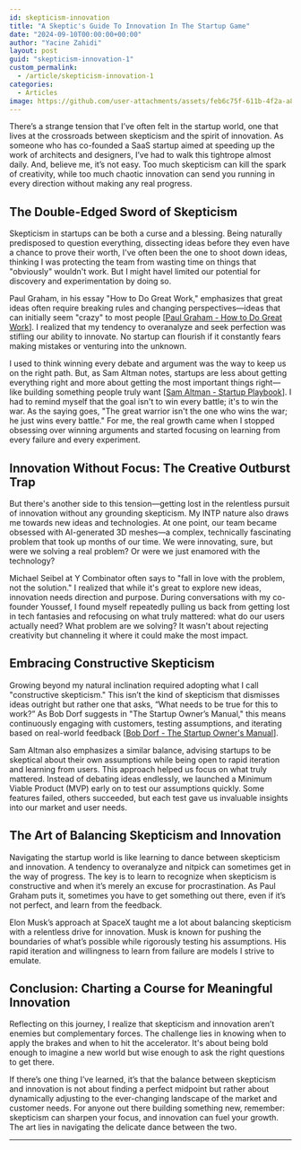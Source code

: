 ```yaml
---
id: skepticism-innovation
title: "A Skeptic's Guide To Innovation In The Startup Game"
date: "2024-09-10T00:00:00+00:00"
author: "Yacine Zahidi"
layout: post
guid: "skepticism-innovation-1"
custom_permalink:
  - /article/skepticism-innovation-1
categories:
  - Articles
image: https://github.com/user-attachments/assets/feb6c75f-611b-4f2a-a832-bda1325f4f54
---
```



There’s a strange tension that I’ve often felt in the startup world, one that lives at the crossroads between skepticism and the spirit of innovation. As someone who has co-founded a SaaS startup aimed at speeding up the work of architects and designers, I’ve had to walk this tightrope almost daily. And, believe me, it’s not easy. Too much skepticism can kill the spark of creativity, while too much chaotic innovation can send you running in every direction without making any real progress.

## The Double-Edged Sword of Skepticism

Skepticism in startups can be both a curse and a blessing. Being naturally predisposed to question everything, dissecting ideas before they even have a chance to prove their worth, I've often been the one to shoot down ideas, thinking I was protecting the team from wasting time on things that "obviously" wouldn't work. But I might havel limited our potential for discovery and experimentation by doing so.

Paul Graham, in his essay "How to Do Great Work," emphasizes that great ideas often require breaking rules and changing perspectives—ideas that can initially seem "crazy" to most people [[Paul Graham - How to Do Great Work](https://paulgraham.com/greatwork.html)]. I realized that my tendency to overanalyze and seek perfection was stifling our ability to innovate. No startup can flourish if it constantly fears making mistakes or venturing into the unknown.

I used to think winning every debate and argument was the way to keep us on the right path. But, as Sam Altman notes, startups are less about getting everything right and more about getting the most important things right—like building something people truly want [[Sam Altman - Startup Playbook](https://playbook.samaltman.com/)]. I had to remind myself that the goal isn't to win every battle; it's to win the war. As the saying goes, "The great warrior isn't the one who wins the war; he just wins every battle." For me, the real growth came when I stopped obsessing over winning arguments and started focusing on learning from every failure and every experiment.

## Innovation Without Focus: The Creative Outburst Trap

But there's another side to this tension—getting lost in the relentless pursuit of innovation without any grounding skepticism. My INTP nature also draws me towards new ideas and technologies. At one point, our team became obsessed with AI-generated 3D meshes—a complex, technically fascinating problem that took up months of our time. We were innovating, sure, but were we solving a real problem? Or were we just enamored with the technology?

Michael Seibel at Y Combinator often says to "fall in love with the problem, not the solution." I realized that while it's great to explore new ideas, innovation needs direction and purpose. During conversations with my co-founder Youssef, I found myself repeatedly pulling us back from getting lost in tech fantasies and refocusing on what truly mattered: what do our users actually need? What problem are we solving? It wasn't about rejecting creativity but channeling it where it could make the most impact.

## Embracing Constructive Skepticism

Growing beyond my natural inclination required adopting what I call "constructive skepticism." This isn’t the kind of skepticism that dismisses ideas outright but rather one that asks, “What needs to be true for this to work?” As Bob Dorf suggests in "The Startup Owner’s Manual," this means continuously engaging with customers, testing assumptions, and iterating based on real-world feedback [[Bob Dorf - The Startup Owner's Manual](https://www.bobdorf.co/book.html)].

Sam Altman also emphasizes a similar balance, advising startups to be skeptical about their own assumptions while being open to rapid iteration and learning from users. This approach helped us focus on what truly mattered. Instead of debating ideas endlessly, we launched a Minimum Viable Product (MVP) early on to test our assumptions quickly. Some features failed, others succeeded, but each test gave us invaluable insights into our market and user needs.

## The Art of Balancing Skepticism and Innovation

Navigating the startup world is like learning to dance between skepticism and innovation. A tendency to overanalyze and nitpick can sometimes get in the way of progress. The key is to learn to recognize when skepticism is constructive and when it’s merely an excuse for procrastination. As Paul Graham puts it, sometimes you have to get something out there, even if it’s not perfect, and learn from the feedback.

Elon Musk’s approach at SpaceX taught me a lot about balancing skepticism with a relentless drive for innovation. Musk is known for pushing the boundaries of what’s possible while rigorously testing his assumptions. His rapid iteration and willingness to learn from failure are models I strive to emulate.

## Conclusion: Charting a Course for Meaningful Innovation

Reflecting on this journey, I realize that skepticism and innovation aren’t enemies but complementary forces. The challenge lies in knowing when to apply the brakes and when to hit the accelerator. It's about being bold enough to imagine a new world but wise enough to ask the right questions to get there.

If there’s one thing I’ve learned, it’s that the balance between skepticism and innovation is not about finding a perfect midpoint but rather about dynamically adjusting to the ever-changing landscape of the market and customer needs. For anyone out there building something new, remember: skepticism can sharpen your focus, and innovation can fuel your growth. The art lies in navigating the delicate dance between the two.

---
